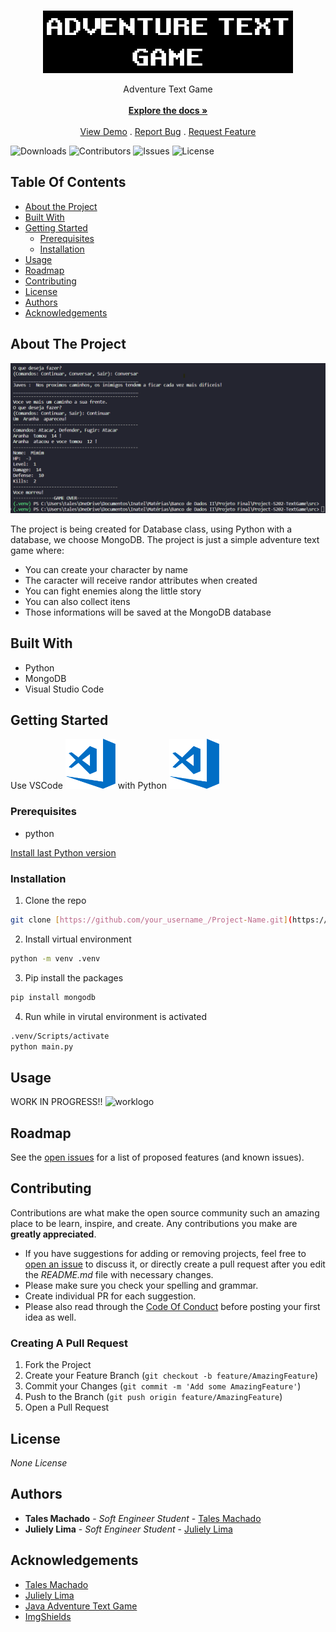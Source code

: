 <br/>
<p align="center">
  <a href="https://github.com/RobinCharles984/Project-S202-TextGame">
    <img src="images/logo.png" alt="Logo" width="400" height="100">
  </a>

  <p align="center">
    Adventure Text Game
    <br/>
    <br/>
    <a href="https://github.com/RobinCharles984/Project-S202-TextGame"><strong>Explore the docs »</strong></a>
    <br/>
    <br/>
    <a href="https://github.com/RobinCharles984/Project-S202-TextGame">View Demo</a>
    .
    <a href="https://github.com/RobinCharles984/Project-S202-TextGame/issues">Report Bug</a>
    .
    <a href="https://github.com/RobinCharles984/Project-S202-TextGame/issues">Request Feature</a>
  </p>
</p>

![Downloads](https://img.shields.io/github/downloads/RobinCharles984/Project-S202-TextGame/total) ![Contributors](https://img.shields.io/github/contributors/RobinCharles984/Project-S202-TextGame?color=dark-green) ![Issues](https://img.shields.io/github/issues/RobinCharles984/Project-S202-TextGame) ![License](https://img.shields.io/github/license/RobinCharles984/Project-S202-TextGame) 

## Table Of Contents

* [About the Project](#about-the-project)
* [Built With](#built-with)
* [Getting Started](#getting-started)
  * [Prerequisites](#prerequisites)
  * [Installation](#installation)
* [Usage](#usage)
* [Roadmap](#roadmap)
* [Contributing](#contributing)
* [License](#license)
* [Authors](#authors)
* [Acknowledgements](#acknowledgements)

## About The Project

![Screen Shot](images/screenshot.png)

The project is being created for Database class, using Python with a database, we choose MongoDB. The project is just a simple adventure text game where:
* You can create your character by name
* The caracter will receive randor attributes when created
* You can fight enemies along the little story
* You can also collect itens
* Those informations will be saved at the MongoDB database

## Built With

* Python
* MongoDB
* Visual Studio Code

## Getting Started

Use VSCode <img src="images/vscode.png" alt="vscodelogo" width="80" height="80"> with Python <img src="images/vscode.png" alt="vscodelogo" width="80" height="80">

### Prerequisites

* python

[Install last Python version](https://www.python.org/downloads/)

### Installation

1. Clone the repo

```sh
git clone [https://github.com/your_username_/Project-Name.git](https://github.com/RobinCharles984/Project-S202-TextGame.git)
```

2. Install virtual environment

```sh
python -m venv .venv
```

3. Pip install the packages

```sh
pip install mongodb
```

4. Run while in virutal environment is activated

```sh
.venv/Scripts/activate
python main.py
```

## Usage

WORK IN PROGRESS!!
<img src="images/workinprogress.png" alt="worklogo" width="326" height="196">

## Roadmap

See the [open issues](https://github.com/RobinCharles984/Project-S202-TextGame/issues) for a list of proposed features (and known issues).

## Contributing

Contributions are what make the open source community such an amazing place to be learn, inspire, and create. Any contributions you make are **greatly appreciated**.
* If you have suggestions for adding or removing projects, feel free to [open an issue](https://github.com/RobinCharles984/Project-S202-TextGame/issues/new) to discuss it, or directly create a pull request after you edit the *README.md* file with necessary changes.
* Please make sure you check your spelling and grammar.
* Create individual PR for each suggestion.
* Please also read through the [Code Of Conduct](https://github.com/RobinCharles984/Project-S202-TextGame/blob/main/CODE_OF_CONDUCT.md) before posting your first idea as well.

### Creating A Pull Request

1. Fork the Project
2. Create your Feature Branch (`git checkout -b feature/AmazingFeature`)
3. Commit your Changes (`git commit -m 'Add some AmazingFeature'`)
4. Push to the Branch (`git push origin feature/AmazingFeature`)
5. Open a Pull Request

## License

_None License_

## Authors

* **Tales Machado** - *Soft Engineer Student* - [Tales Machado](https://github.com/RobinCharles984/)
* **Juliely Lima** - *Soft Engineer Student* - [Juliely Lima](https://github.com/Julielylimaa/)

## Acknowledgements

* [Tales Machado](https://github.com/RobinCharles984/)
* [Juliely Lima](https://github.com/Julielylimaa/)
* [Java Adventure Text Game](https://github.com/RobinCharles984/POO---Adventure-Text-Game)
* [ImgShields](https://shields.io/)
